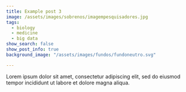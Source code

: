 ```yaml
---
title: Example post 3
image: /assets/images/sobrenos/imagempesquisadores.jpg
tags:
  - biology
  - medicine
  - big data
show_search: false
show_post_info: true
background_image: "/assets/images/fundos/fundoneutro.svg"

---
```


Lorem ipsum dolor sit amet, consectetur adipiscing elit, sed do eiusmod tempor incididunt ut labore et dolore magna aliqua.
